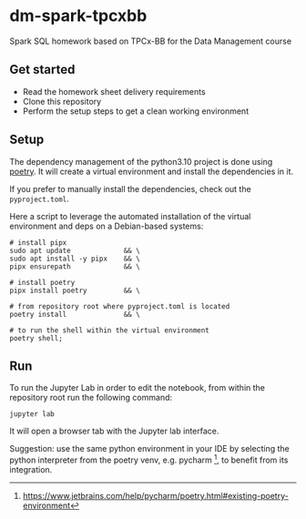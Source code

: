 # dm-spark-tpcxbb

Spark SQL homework based on TPCx-BB for the Data Management course

## Get started

- Read the homework sheet delivery requirements
- Clone this repository
- Perform the setup steps to get a clean working environment

## Setup

The dependency management of the python3.10 project is done using
[poetry](https://python-poetry.org/docs/).
It will create a virtual environment and install the dependencies in it.

If you prefer to manually install the dependencies,
check out the `pyproject.toml`.

Here a script to leverage the automated installation of
the virtual environment and deps on a Debian-based systems:
```shell
# install pipx
sudo apt update             && \
sudo apt install -y pipx    && \
pipx ensurepath             && \

# install poetry
pipx install poetry         && \

# from repository root where pyproject.toml is located
poetry install              && \

# to run the shell within the virtual environment
poetry shell;
```

## Run

To run the Jupyter Lab in order to edit the notebook,
from within the repository root run the following command:

```shell
jupyter lab
```

It will open a browser tab with the Jupyter lab interface.

Suggestion:
use the same python environment in your IDE
by selecting the python interpreter from the poetry venv,
e.g. pycharm [^1],
to benefit from its integration.

[^1]: https://www.jetbrains.com/help/pycharm/poetry.html#existing-poetry-environment
